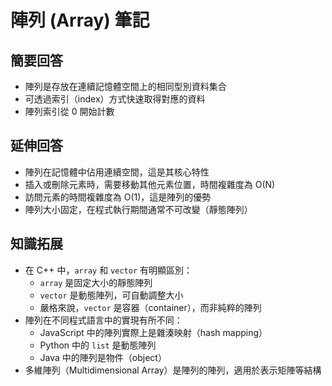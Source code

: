 # 陣列 (Array) 筆記

## 簡要回答
- 陣列是存放在連續記憶體空間上的相同型別資料集合
- 可透過索引（index）方式快速取得對應的資料
- 陣列索引從 0 開始計數

## 延伸回答
- 陣列在記憶體中佔用連續空間，這是其核心特性
- 插入或刪除元素時，需要移動其他元素位置，時間複雜度為 O(N)
- 訪問元素的時間複雜度為 O(1)，這是陣列的優勢
- 陣列大小固定，在程式執行期間通常不可改變（靜態陣列）

## 知識拓展
- 在 C++ 中，`array` 和 `vector` 有明顯區別：
  - `array` 是固定大小的靜態陣列
  - `vector` 是動態陣列，可自動調整大小
  - 嚴格來說，`vector` 是容器（container），而非純粹的陣列
- 陣列在不同程式語言中的實現有所不同：
  - JavaScript 中的陣列實際上是雜湊映射（hash mapping）
  - Python 中的 `list` 是動態陣列
  - Java 中的陣列是物件（object）
- 多維陣列（Multidimensional Array）是陣列的陣列，適用於表示矩陣等結構
